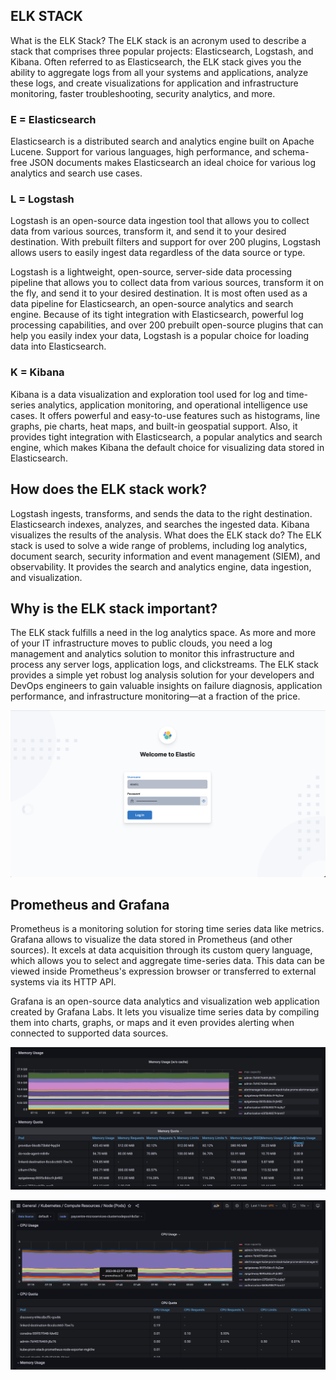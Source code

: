 ## ELK STACK
What is the ELK Stack?
The ELK stack is an acronym used to describe a stack that comprises three popular projects: Elasticsearch, Logstash, and Kibana. Often referred to as Elasticsearch, the ELK stack gives you the ability to aggregate logs from all your systems and applications, analyze these logs, and create visualizations for application and infrastructure monitoring, faster troubleshooting, security analytics, and more.

### E = Elasticsearch
Elasticsearch is a distributed search and analytics engine built on Apache Lucene. Support for various languages, high performance, and schema-free JSON documents makes Elasticsearch an ideal choice for various log analytics and search use cases. 

### L = Logstash
Logstash is an open-source data ingestion tool that allows you to collect data from various sources, transform it, and send it to your desired destination. With prebuilt filters and support for over 200 plugins, Logstash allows users to easily ingest data regardless of the data source or type. 

Logstash is a lightweight, open-source, server-side data processing pipeline that allows you to collect data from various sources, transform it on the fly, and send it to your desired destination. It is most often used as a data pipeline for Elasticsearch, an open-source analytics and search engine. Because of its tight integration with Elasticsearch, powerful log processing capabilities, and over 200 prebuilt open-source plugins that can help you easily index your data, Logstash is a popular choice for loading data into Elasticsearch.

### K = Kibana
Kibana is a data visualization and exploration tool used for log and time-series analytics, application monitoring, and operational intelligence use cases. It offers powerful and easy-to-use features such as histograms, line graphs, pie charts, heat maps, and built-in geospatial support. Also, it provides tight integration with Elasticsearch, a popular analytics and search engine, which makes Kibana the default choice for visualizing data stored in Elasticsearch.


## How does the ELK stack work?
Logstash ingests, transforms, and sends the data to the right destination.
Elasticsearch indexes, analyzes, and searches the ingested data.
Kibana visualizes the results of the analysis.
What does the ELK stack do?
The ELK stack is used to solve a wide range of problems, including log analytics, document search, security information and event management (SIEM), and observability. It provides the search and analytics engine, data ingestion, and visualization.

## Why is the ELK stack important?
The ELK stack fulfills a need in the log analytics space. As more and more of your IT infrastructure moves to public clouds, you need a log management and analytics solution to monitor this infrastructure and process any server logs, application logs, and clickstreams. The ELK stack provides a simple yet robust log analysis solution for your developers and DevOps engineers to gain valuable insights on failure diagnosis, application performance, and infrastructure monitoring—at a fraction of the price.

![kibana login](elk.png)

## Prometheus and Grafana
Prometheus is a monitoring solution for storing time series data like metrics. Grafana allows to visualize the data stored in Prometheus (and other sources).
It excels at data acquisition through its custom query language, which allows you to select and aggregate time-series data. This data can be viewed inside Prometheus's expression browser or transferred to external systems via its HTTP API.

Grafana is an open-source data analytics and visualization web application created by Grafana Labs. It lets you visualize time series data by compiling them into charts, graphs, or maps and it even provides alerting when connected to supported data sources.

![key metrics](grafana1.png)

![key metrics](grafana2.png)